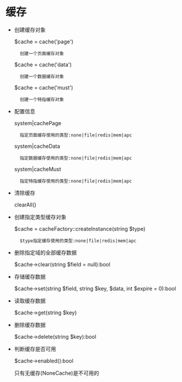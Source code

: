 缓存
=
* 创建缓存对象

    $cache = cache('page')
        
        创建一个页面缓存对象
    
    $cache = cache('data')
    
        创建一个数据缓存对象
    
    $cache = cache('must')
    
        创建一个特指缓存对象
        
* 配置信息
    
    system|cachePage 
    
        指定页面缓存使用的类型:none|file|redis|mem|apc
        
    system|cacheData 
    
        指定数据缓存使用的类型:none|file|redis|mem|apc
        
    system|cacheMust 
    
        指定特指缓存使用的类型:none|file|redis|mem|apc
    
* 清除缓存  
    
    clearAll()
    
* 创建指定类型缓存对象

    $cache = cacheFactory::createInstance(string $type)
    
        $type指定缓存使用的类型:none|file|redis|mem|apc

* 删除指定域的全部缓存数据

    $cache->clear(string $field = null):bool 
    
* 存储缓存数据
    
    $cache->set(string $field, string $key, $data, int $expire = 0):bool
    
* 读取缓存数据

    $cache->get(string $key)
    
* 删除缓存数据

    $cache->delete(string $key):bool
    
* 判断缓存是否可用

    $cache->enabled():bool
    
    只有无缓存(NoneCache)是不可用的
    
   